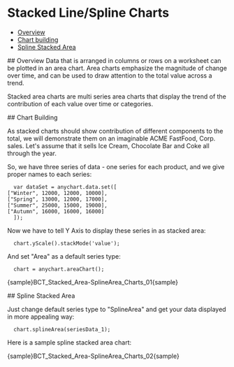 # Stacked Line/Spline Charts

 * [Overview](#overview)
 * [Chart building](#how_to_create_chart)
 * [Spline Stacked Area](#spline-stacked-area)

<a name="overview"/>
## Overview
Data that is arranged in columns or rows on a worksheet can be plotted in an area chart. Area charts emphasize the magnitude of change over time, and can be used to draw attention to the total value across a trend.

Stacked area charts are multi series area charts that display the trend of the contribution of each value over time or categories.

<a name="how_to_create_chart"/>
## Chart Building

As stacked charts should show contribution of different components to the total, we will demonstrate them on an imaginable ACME FastFood, Corp. sales. Let's assume that it sells Ice Cream, Chocolate Bar and Coke all through the year.

So, we have three series of data - one series for each product, and we give proper names to each series:
```
  var dataSet = anychart.data.set([
["Winter", 12000, 12000, 10000],  
["Spring", 13000, 12000, 17000],  
["Summer", 25000, 15000, 19000],  
["Autumn", 16000, 16000, 16000]   
  ]);
```
Now we have to tell Y Axis to display these series in as stacked area:
```
  chart.yScale().stackMode('value');
```
And set "Area" as a default series type:

```
  chart = anychart.areaChart();
```

{sample}BCT_Stacked\_Area-SplineArea\_Charts\_01{sample}

<a name="how_to_create_chart"/>
## Spline Stacked Area

Just change default series type to "SplineArea" and get your data displayed in more appealing way:

```
  chart.splineArea(seriesData_1);
```
<!--Also, let's add area tooltips and make them more informative, to that we will change their format:

XML Syntax
XML Code
Plain code
01
<area_series>
02
  <tooltip_settings enabled="true">
03
    <format><![CDATA[{%SeriesName} - {%Value}$ - {%YPercentOfCategory}{numDecimals:2}%]]></format>
04
  </tooltip_settings>
05
</area_series>-->
Here is a sample spline stacked area chart:

{sample}BCT_Stacked\_Area-SplineArea\_Charts\_02{sample}
<!--
Current Page Online URL: Stacked Line/Spline/StepLine Chart-->